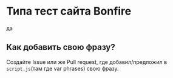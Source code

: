 # Типа тест сайта Bonfire

да

## Как добавить свою фразу?

Создайте Issue или же Pull request, где добавил/предложил в `script.js`(там где var phrases) свою фразу.
